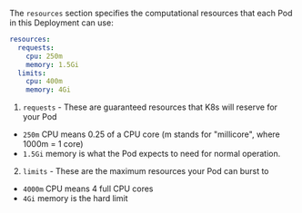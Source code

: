 The `resources` section specifies the computational resources that each Pod in this Deployment can use:

```yaml
resources:
  requests:
    cpu: 250m
    memory: 1.5Gi
  limits:
    cpu: 400m
    memory: 4Gi
```

1. `requests` - These are guaranteed resources that K8s will reserve for your Pod

- `250m` CPU means 0.25 of a CPU core (m stands for "millicore", where 1000m = 1 core)
- `1.5Gi` memory is what the Pod expects to need for normal operation.

2. `limits` - These are the maximum resources your Pod can burst to

- `4000m` CPU means 4 full CPU cores
- `4Gi` memory is the hard limit
